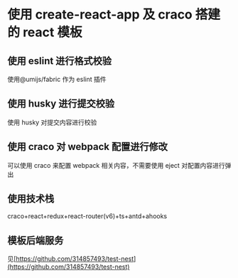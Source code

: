 # 使用 create-react-app 及 craco 搭建的 react 模板

## 使用 eslint 进行格式校验

使用@umijs/fabric 作为 eslint 插件

## 使用 husky 进行提交校验

使用 husky 对提交内容进行校验

## 使用 craco 对 webpack 配置进行修改

可以使用 craco 来配置 webpack 相关内容，不需要使用 eject 对配置内容进行弹出

## 使用技术栈

craco+react+redux+react-router(v6)+ts+antd+ahooks

## 模板后端服务

见[https://github.com/314857493/test-nest](https://github.com/314857493/test-nest)
